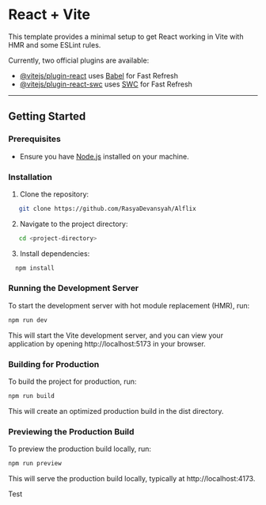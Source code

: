 # React + Vite

This template provides a minimal setup to get React working in Vite with HMR and some ESLint rules.

Currently, two official plugins are available:

- [@vitejs/plugin-react](https://github.com/vitejs/vite-plugin-react/blob/main/packages/plugin-react/README.md) uses [Babel](https://babeljs.io/) for Fast Refresh
- [@vitejs/plugin-react-swc](https://github.com/vitejs/vite-plugin-react-swc) uses [SWC](https://swc.rs/) for Fast Refresh

---

## Getting Started

### Prerequisites
- Ensure you have [Node.js](https://nodejs.org/) installed on your machine.

### Installation
1. Clone the repository:
```bash
   git clone https://github.com/RasyaDevansyah/Alflix
```

2. Navigate to the project directory:

```bash
   cd <project-directory>
```

3. Install dependencies:
```bash
  npm install
```
### Running the Development Server
To start the development server with hot module replacement (HMR), run:
```bash
npm run dev
```

This will start the Vite development server, and you can view your application by opening http://localhost:5173 in your browser.

### Building for Production
To build the project for production, run:
```bash
npm run build
```
This will create an optimized production build in the dist directory.

### Previewing the Production Build
To preview the production build locally, run:
```bash
npm run preview
```
This will serve the production build locally, typically at http://localhost:4173.

Test
